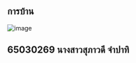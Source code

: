 ## การบ้าน
![image](https://github.com/SuphawadiP/03376836-OOP-2566-Week-04/assets/144196049/9e333cf2-9274-493c-bc8a-9df876bc9915)
## 65030269 นางสาวสุภาวดี จำปาทิ
